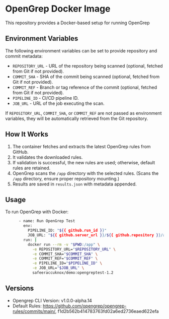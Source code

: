 # OpenGrep Docker Image

This repository provides a Docker-based setup for running OpenGrep

## Environment Variables

The following environment variables can be set to provide repository and commit metadata:

- `REPOSITORY_URL` - URL of the repository being scanned (optional, fetched from Git if not provided).
- `COMMIT_SHA` - SHA of the commit being scanned (optional, fetched from Git if not provided).
- `COMMIT_REF` - Branch or tag reference of the commit (optional, fetched from Git if not provided).
- `PIPELINE_ID` - CI/CD pipeline ID.
- `JOB_URL` - URL of the job executing the scan.

If `REPOSITORY_URL`, `COMMIT_SHA`, or `COMMIT_REF` are not passed as environment variables, they will be automatically retrieved from the Git repository.

## How It Works

1. The container fetches and extracts the latest OpenGrep rules from GitHub.
2. It validates the downloaded rules.
3. If validation is successful, the new rules are used; otherwise, default rules are retained.
4. OpenGrep scans the `/app` directory with the selected rules. (Scans the `/app` directory, ensure proper repository mounting.)
5. Results are saved in `results.json` with metadata appended.

## Usage

To run OpenGrep with Docker:

```bash
      - name: Run OpenGrep Test
        env:
          PIPELINE_ID: "${{ github.run_id }}"
          JOB_URL: "${{ github.server_url }}/${{ github.repository }}/actions/runs/${{ github.run_id }}"
        run: |
          docker run --rm -v "$PWD:/app" \
            -e REPOSITORY_URL="$REPOSITORY_URL" \
            -e COMMIT_SHA="$COMMIT_SHA" \
            -e COMMIT_REF="$COMMIT_REF" \
            -e PIPELINE_ID="$PIPELINE_ID" \
            -e JOB_URL="$JOB_URL" \
            safeeraccuknox/demo:opengreptest-1.2
```

## Versions
- Opengrep CLI Version: v1.0.0-alpha.14
- Default Rules: https://github.com/opengrep/opengrep-rules/commits/main/, f1d2b562b414783763fd02a6ed2736eaed622efa 